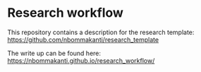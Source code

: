 # Research workflow

This repository contains a description for the research template: https://github.com/nbommakanti/research_template

The write up can be found here: https://nbommakanti.github.io/research_workflow/

